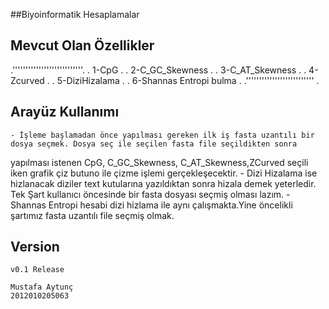 ##Biyoinformatik Hesaplamalar
## Mevcut Olan Özellikler

   .'''''''''''''''''''''''''''.
   .  1-CpG					   .
   .  2-C_GC_Skewness          .
   .  3-C_AT_Skewness          .
   .  4-Zcurved                .
   .  5-DiziHizalama           .
   .  6-Shannas Entropi bulma  .
   .'''''''''''''''''''''''''' .
## Arayüz Kullanımı

	- İşleme başlamadan önce yapılması gereken ilk iş fasta uzantılı bir dosya seçmek. Dosya seç ile seçilen fasta file seçildikten sonra
yapılması istenen CpG, C_GC_Skewness, C_AT_Skewness,ZCurved seçili iken grafik çiz butuno ile çizme işlemi gerçekleşecektir.
	- Dizi Hizalama ise hizlanacak diziler text kutularına yazıldıktan sonra hizala demek yeterledir. Tek Şart kullanıcı öncesinde bir fasta dosyası seçmiş olması lazım.
	-Shannas Entropi hesabi dizi hizlama ile aynı çalışmakta.Yine öncelikli şartımız fasta uzantılı file seçmiş olmak.
## Version 
	v0.1 Release

	Mustafa Aytunç
	2012010205063 
